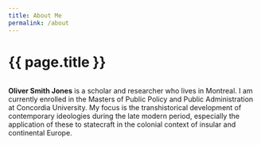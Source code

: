 ```yaml
---
title: About Me
permalink: /about
---
```

# {{ page.title }}

![]()

**Oliver Smith Jones** is a scholar and researcher who lives in Montreal. I am currently enrolled in the Masters of Public Policy and Public Administration at Concordia University. My focus is the transhistorical development of contemporary ideologies during the late modern period, especially the application of these to statecraft in the colonial context of insular and continental Europe.